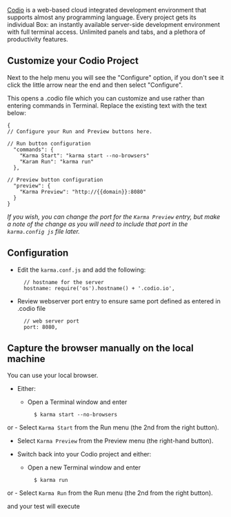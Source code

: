 [Codio] is a web-based cloud integrated development environment that supports almost any programming language. Every project gets its individual Box: an instantly available server-side development environment with full terminal access. Unlimited panels and tabs, and a plethora of productivity features. 

## Customize your Codio Project

Next to the help menu you will see the "Configure" option, if you don't see it click the little arrow near the end and then select "Configure".


This opens a .codio file which you can customize and use rather than entering commands in Terminal. Replace the existing text with the text below:


    {
    // Configure your Run and Preview buttons here.

    // Run button configuration
      "commands": {
        "Karma Start": "karma start --no-browsers"
        "Karam Run": "karma run"
      },

    // Preview button configuration
      "preview": {
        "Karma Preview": "http://{{domain}}:8080"
      }
    }


*If you wish, you can change the port for the `Karma Preview` entry, but make a note of the change as you will need to include that port in the `karma.config js` file later.*


## Configuration

- Edit the `karma.conf.js` and add the following:


        // hostname for the server
        hostname: require('os').hostname() + '.codio.io',


- Review webserver port entry to ensure same port defined as entered in .codio file

    
        // web server port
        port: 8080,
 

## Capture the browser manually on the local machine

You can use your local browser.

- Either:

    - Open a Terminal window and enter

            $ karma start --no-browsers
or 
    - Select `Karma Start` from the Run menu (the 2nd from the right button).


- Select `Karma Preview` from the Preview menu (the right-hand button).

- Switch back into your Codio project and either: 

    - Open a new Terminal window and enter

            $ karma run
or 
    - Select `Karma Run` from the Run menu (the 2nd from the right button).

and your test will execute


[Codio]: https://codio.com
